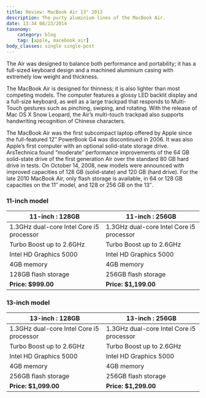 ```yaml
---
title: Review: MacBook Air 13" 2013
description: The purty aluminium lines of the MacBook Air.
date: 13:34 08/23/2014
taxonomy:
    category: blog
    tag: [apple, macebook air]
body_classes: single single-post
---
```


The Air was designed to balance both performance and portability; it has a full-sized keyboard design and a machined aluminium casing with extremely low weight and thickness.

The MacBook Air is designed for thinness; it is also lighter than most competing models. The computer features a glossy LED backlit display and a full-size keyboard, as well as a large trackpad that responds to Multi-Touch gestures such as pinching, swiping, and rotating. With the release of Mac OS X Snow Leopard, the Air’s multi-touch trackpad also supports handwriting recognition of Chinese characters.

The MacBook Air was the first subcompact laptop offered by Apple since the full-featured 12″ PowerBook G4 was discontinued in 2006. It was also Apple’s first computer with an optional solid-state storage drive. ArsTechnica found “moderate” performance improvements of the 64 GB solid-state drive of the first generation Air over the standard 80 GB hard drive in tests. On October 14, 2008, new models were announced with improved capacities of 128 GB (solid-state) and 120 GB (hard drive). For the late 2010 MacBook Air, only flash storage is available, in 64 or 128 GB capacities on the 11″ model, and 128 or 256 GB on the 13″.

### 11-inch model

11-inch : 128GB | 11-inch : 256GB
--- | ---
1.3GHz dual-core Intel Core i5 processor | 1.3GHz dual-core Intel Core i5 processor
Turbo Boost up to 2.6GHz | Turbo Boost up to 2.6GHz
Intel HD Graphics 5000 | Intel HD Graphics 5000
4GB memory | 4GB memory
128GB flash storage | 256GB flash storage
**Price: $999.00** | **Price: $1,199.00**

### 13-inch model

13-inch : 128GB | 13-inch : 256GB
--- | ---
1.3GHz dual-core Intel Core i5 processor | 1.3GHz dual-core Intel Core i5 processor
Turbo Boost up to 2.6GHz | Turbo Boost up to 2.6GHz
Intel HD Graphics 5000 | Intel HD Graphics 5000
4GB memory | 4GB memory
256GB flash storage | 256GB flash storage
**Price: $1,099.00** | **Price: $1,299.00**
